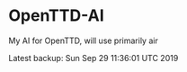 # OpenTTD-AI
My AI for OpenTTD, will use primarily air

Latest backup: Sun Sep 29 11:36:01 UTC 2019
